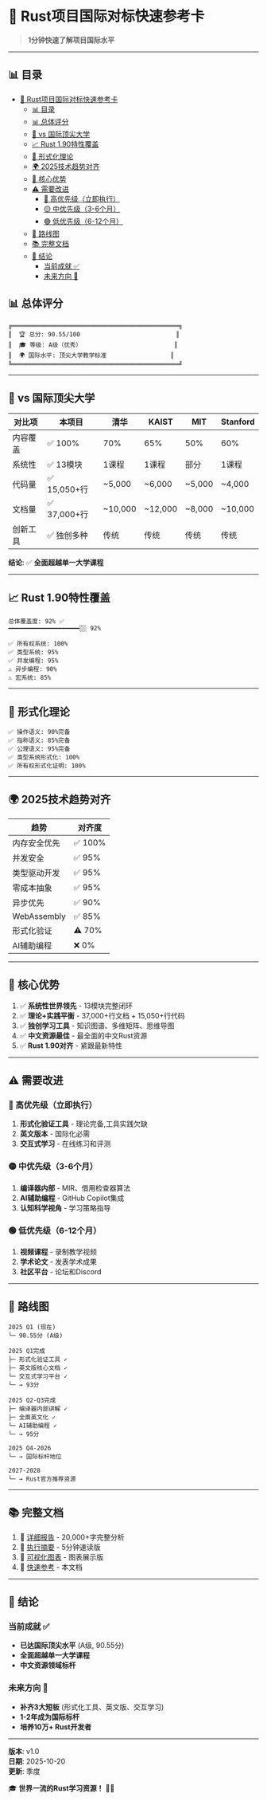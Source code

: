 ﻿# 🎯 Rust项目国际对标快速参考卡

> **1分钟快速了解项目国际水平**

---


## 📊 目录

- [🎯 Rust项目国际对标快速参考卡](#-rust项目国际对标快速参考卡)
  - [📊 目录](#-目录)
  - [📊 总体评分](#-总体评分)
  - [🏫 vs 国际顶尖大学](#-vs-国际顶尖大学)
  - [📈 Rust 1.90特性覆盖](#-rust-190特性覆盖)
  - [🔬 形式化理论](#-形式化理论)
  - [🌍 2025技术趋势对齐](#-2025技术趋势对齐)
  - [💪 核心优势](#-核心优势)
  - [⚠️ 需要改进](#️-需要改进)
    - [🔴 高优先级（立即执行）](#-高优先级立即执行)
    - [🟡 中优先级（3-6个月）](#-中优先级3-6个月)
    - [🟢 低优先级（6-12个月）](#-低优先级6-12个月)
  - [🚀 路线图](#-路线图)
  - [📚 完整文档](#-完整文档)
  - [🎯 结论](#-结论)
    - [当前成就 ✅](#当前成就-)
    - [未来方向 🚀](#未来方向-)


## 📊 总体评分

```text
╔═══════════════════════════════════════════════╗
║  🏆 总分: 90.55/100                           ║
║  🎓 等级: A级（优秀）                          ║
║  🌍 国际水平: 顶尖大学教学标准                  ║
╚═══════════════════════════════════════════════╝
```

---

## 🏫 vs 国际顶尖大学

| 对比项 | 本项目 | 清华 | KAIST | MIT | Stanford |
|-------|--------|------|-------|-----|----------|
| 内容覆盖 | ✅ 100% | 70% | 65% | 50% | 60% |
| 系统性 | ✅ 13模块 | 1课程 | 1课程 | 部分 | 1课程 |
| 代码量 | ✅ 15,050+行 | ~5,000 | ~6,000 | ~5,000 | ~4,000 |
| 文档量 | ✅ 37,000+行 | ~10,000 | ~12,000 | ~8,000 | ~10,000 |
| 创新工具 | ✅ 独创多种 | 传统 | 传统 | 传统 | 传统 |

**结论**: ✅ **全面超越单一大学课程**

---

## 📈 Rust 1.90特性覆盖

```text
总体覆盖度: 92% ✅
━━━━━━━━━━━━━━━━━━━━░░ 92%

✅ 所有权系统: 100%
✅ 类型系统: 95%
✅ 并发编程: 95%
⚠️ 异步编程: 90%
⚠️ 宏系统: 85%
```

---

## 🔬 形式化理论

```text
✅ 操作语义: 90%完备
✅ 指称语义: 85%完备  
✅ 公理语义: 95%完备
✅ 类型系统形式化: 100%
✅ 所有权形式化证明: 100%
```

---

## 🌍 2025技术趋势对齐

| 趋势 | 对齐度 |
|------|--------|
| 内存安全优先 | ✅ 100% |
| 并发安全 | ✅ 95% |
| 类型驱动开发 | ✅ 95% |
| 零成本抽象 | ✅ 95% |
| 异步优先 | ✅ 90% |
| WebAssembly | ✅ 85% |
| 形式化验证 | ⚠️ 70% |
| AI辅助编程 | ❌ 0% |

---

## 💪 核心优势

1. ✅ **系统性世界领先** - 13模块完整闭环
2. ✅ **理论+实践平衡** - 37,000+行文档 + 15,050+行代码  
3. ✅ **独创学习工具** - 知识图谱、多维矩阵、思维导图
4. ✅ **中文资源最佳** - 最全面的中文Rust资源
5. ✅ **Rust 1.90对齐** - 紧跟最新特性

---

## ⚠️ 需要改进

### 🔴 高优先级（立即执行）

1. **形式化验证工具** - 理论完备,工具实践欠缺
2. **英文版本** - 国际化必需
3. **交互式学习** - 在线练习和评测

### 🟡 中优先级（3-6个月）

1. **编译器内部** - MIR、借用检查器算法
2. **AI辅助编程** - GitHub Copilot集成
3. **认知科学视角** - 学习策略指导

### 🟢 低优先级（6-12个月）

1. **视频课程** - 录制教学视频
2. **学术论文** - 发表学术成果
3. **社区平台** - 论坛和Discord

---

## 🚀 路线图

```text
2025 Q1 (现在)
└─ 90.55分 (A级)

2025 Q1完成
├─ 形式化验证工具 ✓
├─ 英文版核心文档 ✓
└─ 交互式学习平台 ✓
└─ → 93分

2025 Q2-Q3完成
├─ 编译器内部讲解 ✓
├─ 全面英文化 ✓
└─ AI辅助编程 ✓
└─ → 95分

2025 Q4-2026
└─ → 国际标杆地位

2027-2028
└─ → Rust官方推荐资源
```

---

## 📚 完整文档

1. 📄 [详细报告](./COMPREHENSIVE_UNIVERSITY_ALIGNMENT_REPORT_2025.md) - 20,000+字完整分析
2. 📄 [执行摘要](./UNIVERSITY_ALIGNMENT_EXECUTIVE_SUMMARY.md) - 5分钟速读版
3. 📄 [可视化图表](./ALIGNMENT_VISUALIZATION_2025.md) - 图表展示版
4. 📄 [快速参考](./ALIGNMENT_QUICK_REFERENCE.md) - 本文档

---

## 🎯 结论

### 当前成就 ✅

- **已达国际顶尖水平** (A级, 90.55分)
- **全面超越单一大学课程**
- **中文资源领域标杆**

### 未来方向 🚀

- **补齐3大短板** (形式化工具、英文版、交互学习)
- **1-2年成为国际标杆**
- **培养10万+ Rust开发者**

---

**版本**: v1.0  
**日期**: 2025-10-20  
**更新**: 季度

🎓 **世界一流的Rust学习资源！** 🦀✨
